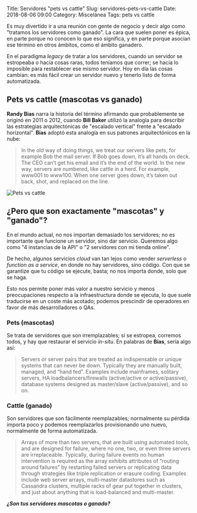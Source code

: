 Title: Servidores "pets vs cattle"
Slug: servidores-pets-vs-cattle
Date: 2018-08-06 09:00
Category: Miscelánea
Tags: pets vs cattle



Es muy divertido ir a una reunión con gente de negocio y decir algo como "tratamos los servidores como ganado". La cara que suelen poner es épica, en parte porque no conocen lo que eso significa, y en parte porque asocian ese término en otros ámbitos, como el ámbito ganadero.

En el paradigma *legacy* de tratar a los servidores, cuando un servidor se estropeaba o hacía cosas raras, todos teníamos que correr; se hacía lo imposible para restablecer ese mismo servidor. Hoy en día las cosas cambian: es más fácil crear un servidor nuevo y tenerlo listo de forma automatizada.

## Pets vs cattle (mascotas vs ganado)

**Randy Bias** narra la historia del término afirmando que probablemente se originó en 2011 o 2012, cuando **Bill Baker** utilizó la analogía para describir las estrategias arquitectónicas de "escalado vertical" frente a "escalado horizontal". **Bias** adoptó esta analogía en sus patrones arquitectónicos en la nube:

> In the old way of doing things, we treat our servers like pets, for example Bob the mail server. If Bob goes down, it’s all hands on deck. The CEO can’t get his email and it’s the end of the world. In the new way, servers are numbered, like cattle in a herd. For example, www001 to www100. When one server goes down, it’s taken out back, shot, and replaced on the line.

![Pets vs cattle]({filename}/images/pets_vs_cattle.jpg)

## ¿Pero que son exactamente "mascotas" y "ganado"?

En el mundo actual, no nos importan demasiado los servidores; no es importante que funcione un servidor, sino dar servicio. Queremos algo como "4 instancias de la API" o "2 servidores con mi tienda online".

De hecho, algunos servicios *cloud* van tan lejos como vender *serverless* o *function as a service*, en donde no hay servidores, sino código. Con que se garantize que tu código se ejecute, basta; no nos importa donde, solo que se haga.

Esto nos permite poner más valor a nuestro servicio y menos preocupaciones respecto a la infraestructura donde se ejecuta, lo que suele traducirse en un coste más acotado; podemos prescindir de operadores en favor de más desarrolladores o QAs.

### Pets (mascotas)

Se trata de servidores que son irremplazables; si se estropea, corremos todos, y hay que restaurar el servicio *in-situ*. En palabras de **Bias**, sería algo así:

> Servers or server pairs that are treated as indispensable or unique systems that can never be down. Typically they are manually built, managed, and “hand fed”. Examples include mainframes, solitary servers, HA loadbalancers/firewalls (active/active or active/passive), database systems designed as master/slave (active/passive), and so on.

### Cattle (ganado)

Son servidores que son fácilmente reemplazables; normalmente su pérdida importa poco y podemos reemplazarlos provisionando uno nuevo, normalmente de forma automatizada.

> Arrays of more than two servers, that are built using automated tools, and are designed for failure, where no one, two, or even three servers are irreplaceable. Typically, during failure events no human intervention is required as the array exhibits attributes of “routing around failures” by restarting failed servers or replicating data through strategies like triple replication or erasure coding. Examples include web server arrays, multi-master datastores such as Cassandra clusters, multiple racks of gear put together in clusters, and just about anything that is load-balanced and multi-master.

***¿Son tus servidores mascotas o ganado?***
